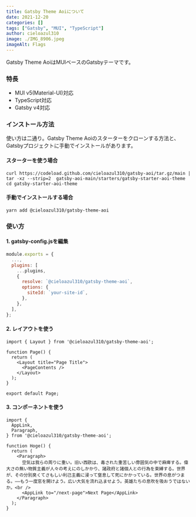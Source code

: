 ```yaml
---
title: Gatsby Theme Aoiについて
date: 2021-12-20
categories: []
tags: ["Gatsby", "MUI", "TypeScript"]
author: cieloazul310
image: ./IMG_8906.jpeg
imageAlt: Flags
---
```


Gatsby Theme AoiはMUIベースのGatsbyテーマです。

### 特長

- MUI v5(Material-UI)対応
- TypeScript対応
- Gatsby v4対応

### インストール方法

使い方は二通り。Gatsby Theme Aoiのスターターをクローンする方法と、Gatsbyプロジェクトに手動でインストールがあります。

#### スターターを使う場合

```shell
curl https://codeload.github.com/cieloazul310/gatsby-aoi/tar.gz/main | tar -xz --strip=2  gatsby-aoi-main/starters/gatsby-starter-aoi-theme
cd gatsby-starter-aoi-theme
```

#### 手動でインストールする場合

```shell
yarn add @cieloazul310/gatsby-theme-aoi
```

### 使い方

#### 1. gatsby-config.jsを編集

```javascript
module.exports = {
  ...,
  plugins: [
    ...plugins,
    {
      resolve: `@cieloazul310/gatsby-theme-aoi`,
      options: {
        siteId: `your-site-id`,
      },
    },
  ],
};
```

#### 2. レイアウトを使う

```tsx
import { Layout } from '@cieloazul310/gatsby-theme-aoi';

function Page() {
  return (
    <Layout title="Page Title">
      <PageContents />
    </Layout>
  );
}

export default Page;
```

#### 3. コンポーネントを使う

```tsx
import {
  AppLink,
  Paragraph,
} from '@cieloazul310/gatsby-theme-aoi';

function Hoge() {
  return (
    <Paragraph>
      空気は我らの周りに重い。旧い西欧は、毒された重苦しい雰囲気の中で麻痺する。偉大さの無い物質主義が人々の考えにのしかかり、諸政府と諸個人との行為を束縛する。世界が、その分別臭くてさもしい利己主義に浸って窒息して死にかかっている。世界の息がつまる。――もう一度窓を開けよう。広い大気を流れ込ませよう。英雄たちの息吹を吸おうではないか。<br />
      <AppLink to="/next-page">Next Page</AppLink>
    </Paragraph>
  );
}
```
